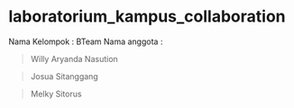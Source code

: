 # laboratorium_kampus_collaboration
Nama Kelompok : BTeam
Nama anggota :

>Willy Aryanda Nasution

>Josua Sitanggang

>Melky Sitorus
